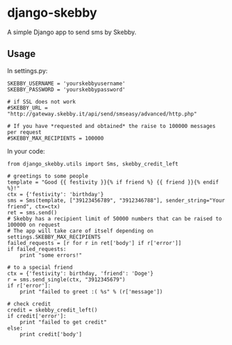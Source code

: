 django-skebby
===================

A simple Django app to send sms by Skebby.

Usage
-----

In settings.py:

    SKEBBY_USERNAME = 'yourskebbyusername'
    SKEBBY_PASSWORD = 'yourskebbypassword'

    # if SSL does not work
    #SKEBBY_URL = "http://gateway.skebby.it/api/send/smseasy/advanced/http.php"

    # If you have *requested and obtained* the raise to 100000 messages per request
    #SKEBBY_MAX_RECIPIENTS = 100000

In your code:

    from django_skebby.utils import Sms, skebby_credit_left

    # greetings to some people
    template = "Good {{ festivity }}{% if friend %} {{ friend }}{% endif %}!"
    ctx = {'festivity': 'birthday'}
    sms = Sms(template, ["39123456789", "3912346788"], sender_string="Your friend", ctx=ctx)
    ret = sms.send()
    # Skebby has a recipient limit of 50000 numbers that can be raised to 100000 on request
    # The app will take care of itself depending on settings.SKEBBY_MAX_RECIPIENTS
    failed_requests = [r for r in ret['body'] if r['error']]
    if failed_requests:
        print "some errors!"

    # to a special friend
    ctx = {'festivity': birthday, 'friend': 'Doge'}
    r = sms.send_single(ctx, "3912345679")
    if r['error']:
        print "failed to greet :( %s" % (r['message'])

    # check credit
    credit = skebby_credit_left()
    if credit['error']:
        print "failed to get credit"
    else:
        print credit['body']
